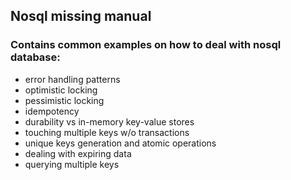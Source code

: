## Nosql missing manual
### Contains common examples on how to deal with nosql database:
* error handling patterns
* optimistic locking 
* pessimistic locking 
* idempotency
* durability vs in-memory key-value stores
* touching multiple keys w/o transactions
* unique keys generation and atomic operations
* dealing with expiring data
* querying multiple keys
